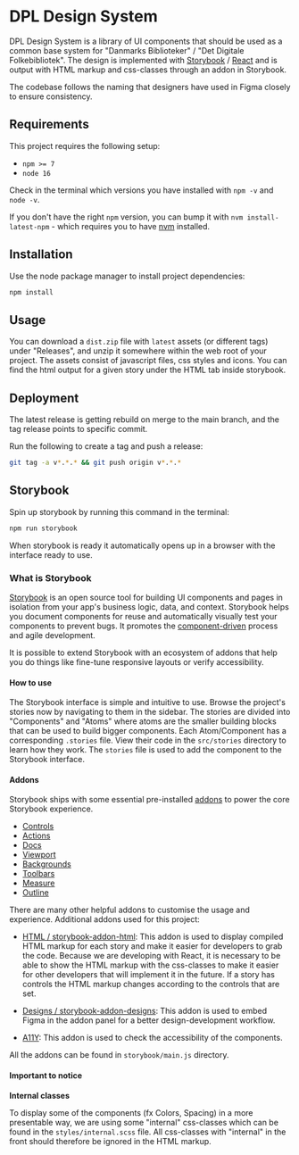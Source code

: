 # DPL Design System

DPL Design System is a library of UI components that should be used as a common base system for "Danmarks Biblioteker" / "Det Digitale Folkebibliotek". The design is implemented with [Storybook](https://storybook.js.org/docs/react/get-started/introduction) / [React](https://reactjs.org/) and is output with HTML markup and css-classes through an addon in Storybook.

The codebase follows the naming that designers have used in Figma closely to ensure consistency.

## Requirements

This project requires the following setup:

- `npm >= 7`
- `node 16`

Check in the terminal which versions you have installed with `npm -v` and `node -v`.

If you don't have the right `npm` version, you can bump it with `nvm install-latest-npm` - which requires you to have [nvm](https://github.com/nvm-sh/nvm) installed.

## Installation

Use the node package manager to install project dependencies:

```bash
npm install
```

## Usage

You can download a `dist.zip` file with `latest` assets (or different tags) under "Releases", and unzip it somewhere within the web root of your project. The assets consist of javascript files, css styles and icons. You can find the html output for a given story under the HTML tab inside storybook.

## Deployment

The latest release is getting rebuild on merge to the main branch, and the tag release points to specific commit.

Run the following to create a tag and push a release:

```bash
git tag -a v*.*.* && git push origin v*.*.*
```

## Storybook

Spin up storybook by running this command in the terminal:

```bash
npm run storybook
```

When storybook is ready it automatically opens up in a browser with the interface ready to use.

### What is Storybook

[Storybook](https://storybook.js.org/docs/react/get-started/introduction) is an open source tool for building UI components and pages in isolation from your app's business logic, data, and context.
Storybook helps you document components for reuse and automatically visually test your components to prevent bugs.
It promotes the [component-driven](https://componentdriven.org) process and agile development.

It is possible to extend Storybook with an ecosystem of addons that help you do things like fine-tune responsive layouts or verify accessibility.

#### How to use

The Storybook interface is simple and intuitive to use. Browse the project's stories now by navigating to them in the sidebar.
The stories are divided into "Components" and "Atoms" where atoms are the smaller building blocks that can be used to build bigger components.
Each Atom/Component has a corresponding `.stories` file. View their code in the `src/stories` directory to learn how they work.
The `stories` file is used to add the component to the Storybook interface.

#### Addons

Storybook ships with some essential pre-installed [addons](https://storybook.js.org/addons/tag/essentials/) to power the core Storybook experience.

- [Controls](https://storybook.js.org/addons/@storybook/addon-controls/)
- [Actions](https://storybook.js.org/addons/@storybook/addon-actions/)
- [Docs](https://storybook.js.org/addons/@storybook/addon-docs/)
- [Viewport](https://storybook.js.org/addons/@storybook/addon-viewport/)
- [Backgrounds](https://storybook.js.org/addons/@storybook/addon-backgrounds/)
- [Toolbars](https://storybook.js.org/addons/@storybook/addon-toolbars/)
- [Measure](https://storybook.js.org/addons/@storybook/addon-measure/)
- [Outline](https://storybook.js.org/addons/@storybook/addon-outline/)

There are many other helpful addons to customise the usage and experience.
Additional addons used for this project:

- [HTML / storybook-addon-html](https://storybook.js.org/addons/@whitespace/storybook-addon-html/):
  This addon is used to display compiled HTML markup for each story and make it easier for developers to grab the code.
  Because we are developing with React, it is necessary to be able to show the HTML markup with the css-classes to make it easier for other developers that will implement it in the future.
  If a story has controls the HTML markup changes according to the controls that are set.

- [Designs / storybook-addon-designs](https://storybook.js.org/addons/storybook-addon-designs/):
  This addon is used to embed Figma in the addon panel for a better design-development workflow.

- [A11Y](https://storybook.js.org/addons/@storybook/addon-a11y/):
  This addon is used to check the accessibility of the components.

All the addons can be found in `storybook/main.js` directory.

#### Important to notice

**Internal classes**

To display some of the components (fx Colors, Spacing) in a more presentable way, we are using some "internal" css-classes which can be found in the `styles/internal.scss` file. All css-classes with "internal" in the front should therefore be ignored in the HTML markup.
